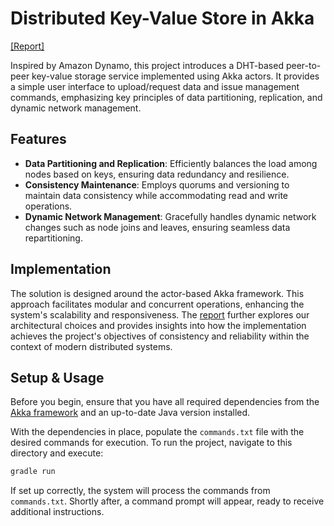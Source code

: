 # Distributed Key-Value Store in Akka

[[Report]](/report.pdf)

Inspired by Amazon Dynamo, this project introduces a DHT-based peer-to-peer
key-value storage service implemented using Akka actors. It provides a simple
user interface to upload/request data and issue management commands, emphasizing
key principles of data partitioning, replication, and dynamic network
management.

## Features

- **Data Partitioning and Replication**: Efficiently balances the load among
  nodes based on keys, ensuring data redundancy and resilience.
- **Consistency Maintenance**: Employs quorums and versioning to maintain data
  consistency while accommodating read and write operations.
- **Dynamic Network Management**: Gracefully handles dynamic network changes
  such as node joins and leaves, ensuring seamless data repartitioning.

## Implementation

The solution is designed around the actor-based Akka framework. This approach
facilitates modular and concurrent operations, enhancing the system's
scalability and responsiveness. The [report](report.pdf) further explores our
architectural choices and provides insights into how the implementation achieves
the project's objectives of consistency and reliability within the context of
modern distributed systems.


## Setup & Usage

Before you begin, ensure that you have all required dependencies from the [Akka
framework](https://akka.io/) and an up-to-date Java version installed.

With the dependencies in place, populate the `commands.txt` file with the
desired commands for execution. To run the project, navigate to this directory
and execute:
```bash
gradle run
```

If set up correctly, the system will process the commands from `commands.txt`.
Shortly after, a command prompt will appear, ready to receive additional
instructions.
